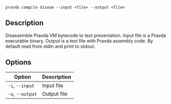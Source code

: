 <!--
THIS FILE IS GENERATED. DO NOT EDIT MANUALLY!
-->

```pravda compile disasm --input <file> --output <file>```

## Description
Disassemble Pravda VM bytecode to text presentation.
Input file is a Pravda executable binary.
Output is a text file with Pravda assembly code.
By default read from stdin and print to stdout.
## Options

|Option|Description|
|----|----|
|`-i`, `--input`|Input file
|`-o`, `--output`|Output file
